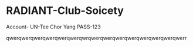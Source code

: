 # RADIANT-Club-Soicety

Account-
UN-Tee Chor Yang
PASS-123

qwerqwerqwerqwerqwerqwerqwrqwerqwerqwerqwerqwerqwerqwerqwerr